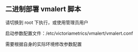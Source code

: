 ## 二进制部署 vmalert 脚本

请切换到 root 下执行，或使用管理员用户

启动参数配置文件：/etc/victoriametrics/vmalert/vmalert.conf

需要根据自身的实际环境修改参数配置